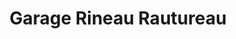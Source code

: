 ---
title: "Garage Rineau Rautureau"
url: /lherbergement/garage-rineau-rautureau/
shop: réparation de voitures
---